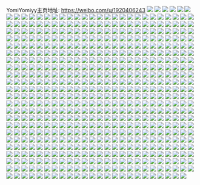 YomiYomiyy主页地址: https://weibo.com/u/1920406243 
![](https://wx4.sinaimg.cn/mw2000/727712e3ly1h94kww81wwj22c0340kjn.jpg) 
![](https://wx4.sinaimg.cn/mw2000/727712e3ly1h94kwrfxr1j22c0340qv6.jpg) 
![](https://wx4.sinaimg.cn/mw2000/727712e3ly1h94kwxexsxj22c0340e82.jpg) 
![](https://wx4.sinaimg.cn/mw2000/727712e3ly1h94kwszddij23402c0e82.jpg) 
![](https://wx4.sinaimg.cn/mw2000/727712e3ly1h94kwu4kftj23402c04qq.jpg) 
![](https://wx4.sinaimg.cn/mw2000/727712e3ly1h94kwykxeej22c02c07wi.jpg) 
![](https://wx4.sinaimg.cn/mw2000/727712e3ly1h94jrjw5j1j21sc2dsu0x.jpg) 
![](https://wx4.sinaimg.cn/mw2000/727712e3ly1h94jrmto2jj21rp2nke82.jpg) 
![](https://wx4.sinaimg.cn/mw2000/727712e3ly1h94jrip40ij21rp2nke82.jpg) 
![](https://wx4.sinaimg.cn/mw2000/727712e3ly1h94jrpofr9j21rp2nke82.jpg) 
![](https://wx4.sinaimg.cn/mw2000/727712e3gy1h93il30d11j23402c07wj.jpg) 
![](https://wx4.sinaimg.cn/mw2000/727712e3ly1h937aosp9uj22c0340b2g.jpg) 
![](https://wx4.sinaimg.cn/mw2000/727712e3gy1h92ddiwzivj23402c0u0y.jpg) 
![](https://wx4.sinaimg.cn/mw2000/727712e3gy1h914qc9tzsj22c0340npe.jpg) 
![](https://wx4.sinaimg.cn/mw2000/727712e3gy1h914qakuw7j22c0340b2a.jpg) 
![](https://wx4.sinaimg.cn/mw2000/727712e3ly1h8ztqhfqypj22aq2aqb29.jpg) 
![](https://wx4.sinaimg.cn/mw2000/727712e3gy1h8zli8h3dtj22c02c0x6q.jpg) 
![](https://wx4.sinaimg.cn/mw2000/727712e3gy1h8vqrpxsx8j23402c01ky.jpg) 
![](https://wx4.sinaimg.cn/mw2000/727712e3gy1h8vqri15nmj21900u04ds.jpg) 
![](https://wx4.sinaimg.cn/mw2000/727712e3gy1h8vqrihbyij21900u0k3e.jpg) 
![](https://wx4.sinaimg.cn/mw2000/727712e3gy1h8vqrk7fdvj218y0u07m5.jpg) 
![](https://wx4.sinaimg.cn/mw2000/727712e3gy1h8vqrhgdk8j21900u0n92.jpg) 
![](https://wx4.sinaimg.cn/mw2000/727712e3gy1h8t1ikz5hgj22ap20eu0x.jpg) 
![](https://wx4.sinaimg.cn/mw2000/727712e3ly1h8qrnzk934j226b2wp1ky.jpg) 
![](https://wx4.sinaimg.cn/mw2000/727712e3ly1h8qrnykztoj22c0340npd.jpg) 
![](https://wx4.sinaimg.cn/mw2000/727712e3ly1h8qro0as2ij21sc2dsb29.jpg) 
![](https://wx4.sinaimg.cn/mw2000/727712e3ly1h8qro1u8l7j22c0340kjm.jpg) 
![](https://wx4.sinaimg.cn/mw2000/727712e3ly1h8ohht9072j22c0340kjo.jpg) 
![](https://wx4.sinaimg.cn/mw2000/727712e3ly1h8og6ssfcrj22c0340b2c.jpg) 
![](https://wx4.sinaimg.cn/mw2000/727712e3ly1h8og71en3uj22c0340x6q.jpg) 
![](https://wx4.sinaimg.cn/mw2000/727712e3ly1h8og8wd0huj22c0340u0y.jpg) 
![](https://wx4.sinaimg.cn/mw2000/727712e3ly1h8og8zwqlkj22c0340qv7.jpg) 
![](https://wx4.sinaimg.cn/mw2000/727712e3ly1h8og92rusgj22c03401ky.jpg) 
![](https://wx4.sinaimg.cn/mw2000/727712e3ly1h8og6vdjnaj22c0340e83.jpg) 
![](https://wx4.sinaimg.cn/mw2000/727712e3ly1h8og94jvpuj21r02b8kjl.jpg) 
![](https://wx4.sinaimg.cn/mw2000/727712e3ly1h8og8okrzmj21sc2dsnpe.jpg) 
![](https://wx4.sinaimg.cn/mw2000/727712e3ly1h8og97gusbj22c0340qv6.jpg) 
![](https://wx4.sinaimg.cn/mw2000/727712e3ly1h8og9av3iuj23402c07wj.jpg) 
![](https://wx4.sinaimg.cn/mw2000/727712e3ly1h8og779kn6j22c0340u0y.jpg) 
![](https://wx4.sinaimg.cn/mw2000/727712e3ly1h8og7c8e5kj22c0340qv7.jpg) 
![](https://wx4.sinaimg.cn/mw2000/727712e3ly1h8og7hqxswj22c03401ky.jpg) 
![](https://wx4.sinaimg.cn/mw2000/727712e3ly1h8og7kmzwyj21r02b8kjl.jpg) 
![](https://wx4.sinaimg.cn/mw2000/727712e3ly1h8og7nivg2j21sc2dsnpe.jpg) 
![](https://wx4.sinaimg.cn/mw2000/727712e3ly1h8og7ppbdnj22c0340qv6.jpg) 
![](https://wx4.sinaimg.cn/mw2000/727712e3ly1h8og7smvmej23402c07wj.jpg) 
![](https://wx4.sinaimg.cn/mw2000/727712e3gy1h8n6e6ebg8j22c0340npe.jpg) 
![](https://wx4.sinaimg.cn/mw2000/727712e3gy1h8hjd0eqh2j23402c0e81.jpg) 
![](https://wx4.sinaimg.cn/mw2000/727712e3gy1h8hjdg08exj23402c04qr.jpg) 
![](https://wx4.sinaimg.cn/mw2000/727712e3gy1h8hjcss1cwj22c0340e82.jpg) 
![](https://wx4.sinaimg.cn/mw2000/727712e3ly1h8hb1g6ascj22c0340kjo.jpg) 
![](https://wx4.sinaimg.cn/mw2000/727712e3gy1h8e32nr1ibj22c0340x6q.jpg) 
![](https://wx4.sinaimg.cn/mw2000/727712e3gy1h8e329sq76j22c0340x6r.jpg) 
![](https://wx4.sinaimg.cn/mw2000/727712e3gy1h8e322c3poj22c0340b2f.jpg) 
![](https://wx4.sinaimg.cn/mw2000/727712e3ly1h88atkzci1j22bk33ikjm.jpg) 
![](https://wx4.sinaimg.cn/mw2000/727712e3ly1h88aueo87lj21sc2dshdt.jpg) 
![](https://wx4.sinaimg.cn/mw2000/727712e3ly1h88atooibyj21o0280kjn.jpg) 
![](https://wx4.sinaimg.cn/mw2000/727712e3ly1h88atsp3baj22c02c0npe.jpg) 
![](https://wx4.sinaimg.cn/mw2000/727712e3ly1h88au5v3q5j22df2dfqv5.jpg) 
![](https://wx4.sinaimg.cn/mw2000/727712e3ly1h88au455kbj22bk2bk4qr.jpg) 
![](https://wx4.sinaimg.cn/mw2000/727712e3ly1h88au4ynzyj21sc2ds4qp.jpg) 
![](https://wx4.sinaimg.cn/mw2000/727712e3ly1h88atycuqvj22eo37kqv7.jpg) 
![](https://wx4.sinaimg.cn/mw2000/727712e3ly1h88augrvhaj22c03407wi.jpg) 
![](https://wx4.sinaimg.cn/mw2000/727712e3ly1h88atupgxwj21qo2bkx6p.jpg) 
![](https://wx4.sinaimg.cn/mw2000/727712e3ly1h88atzmjp3j22c0340x6q.jpg) 
![](https://wx4.sinaimg.cn/mw2000/727712e3ly1h88attoq2uj22c02c0u0x.jpg) 
![](https://wx4.sinaimg.cn/mw2000/727712e3ly1h88aufpzquj22c0340b2a.jpg) 
![](https://wx4.sinaimg.cn/mw2000/727712e3ly1h885zb72b1j22c02c0b29.jpg) 
![](https://wx4.sinaimg.cn/mw2000/727712e3ly1h86s6fnhevj236c36cnpe.jpg) 
![](https://wx4.sinaimg.cn/mw2000/727712e3ly1h86s66rg6mj22c0340b2b.jpg) 
![](https://wx4.sinaimg.cn/mw2000/727712e3ly1h86s64hdqrj227o2sd1kz.jpg) 
![](https://wx4.sinaimg.cn/mw2000/727712e3ly1h86s68nzj9j22c0340npe.jpg) 
![](https://wx4.sinaimg.cn/mw2000/727712e3ly1h86s6a0ihaj22c02c1npd.jpg) 
![](https://wx4.sinaimg.cn/mw2000/727712e3gy1h82m3pgwgyj22c0340qv6.jpg) 
![](https://wx4.sinaimg.cn/mw2000/727712e3gy1h82m3qdzmgj20sx1fe11z.jpg) 
![](https://wx4.sinaimg.cn/mw2000/727712e3gy1h82m3rwf6nj22c0340qv6.jpg) 
![](https://wx4.sinaimg.cn/mw2000/727712e3gy1h82m3wvdyrj22c0340e83.jpg) 
![](https://wx4.sinaimg.cn/mw2000/727712e3gy1h82m40myczj22c0340npe.jpg) 
![](https://wx4.sinaimg.cn/mw2000/727712e3gy1h828dua2ifj22c0340npf.jpg) 
![](https://wx4.sinaimg.cn/mw2000/727712e3gy1h828dxliz3j22c03404qs.jpg) 
![](https://wx4.sinaimg.cn/mw2000/727712e3gy1h828dytcwaj21401hc495.jpg) 
![](https://wx4.sinaimg.cn/mw2000/727712e3gy1h828dzvy5zj21401hcwpk.jpg) 
![](https://wx4.sinaimg.cn/mw2000/727712e3gy1h828e3n2kyj21o0280kjl.jpg) 
![](https://wx4.sinaimg.cn/mw2000/727712e3gy1h828e5yptrj23402c0kjm.jpg) 
![](https://wx4.sinaimg.cn/mw2000/727712e3gy1h828dpe4qvj22c03407wi.jpg) 
![](https://wx4.sinaimg.cn/mw2000/727712e3gy1h828e9gdj7j22bu33skjm.jpg) 
![](https://wx4.sinaimg.cn/mw2000/727712e3gy1h828ecrdc4j22bu33skjm.jpg) 
![](https://wx4.sinaimg.cn/mw2000/727712e3gy1h7xzixjxyoj22c0340akm.jpg) 
![](https://wx4.sinaimg.cn/mw2000/727712e3ly1h7xvxgq6qpj22c02c04qq.jpg) 
![](https://wx4.sinaimg.cn/mw2000/727712e3ly1h7xvxhzshij22c0340kjm.jpg) 
![](https://wx4.sinaimg.cn/mw2000/727712e3ly1h7xvxjmcr6j22c0340x6q.jpg) 
![](https://wx4.sinaimg.cn/mw2000/727712e3gy1h7s43jh2wnj20qo0rkq6c.jpg) 
![](https://wx4.sinaimg.cn/mw2000/727712e3gy1h7s43jyu5nj20qo0o4wh5.jpg) 
![](https://wx4.sinaimg.cn/mw2000/727712e3gy1h7s43lx1i6j23402c04qr.jpg) 
![](https://wx4.sinaimg.cn/mw2000/727712e3gy1h7s43nz4puj23402c0kjm.jpg) 
![](https://wx4.sinaimg.cn/mw2000/727712e3gy1h7s43izs4gj2340340qv6.jpg) 
![](https://wx4.sinaimg.cn/mw2000/727712e3ly1h7mbvxes8wj21c02dcu0x.jpg) 
![](https://wx4.sinaimg.cn/mw2000/727712e3ly1h7mbvyif0dj21c02dcx6p.jpg) 
![](https://wx4.sinaimg.cn/mw2000/727712e3ly1h7mbw0hz5cj21c02dchdt.jpg) 
![](https://wx4.sinaimg.cn/mw2000/727712e3ly1h7mbw1iccij21c02dcu0x.jpg) 
![](https://wx4.sinaimg.cn/mw2000/727712e3ly1h7mbw2nszjj21c02dcnpd.jpg) 
![](https://wx4.sinaimg.cn/mw2000/727712e3ly1h7mbw4y0zqj24mo2lk4qs.jpg) 
![](https://wx4.sinaimg.cn/mw2000/727712e3ly1h7mbvzg407j21c02dcnpd.jpg) 
![](https://wx4.sinaimg.cn/mw2000/727712e3ly1h7mbw6e07uj21bl1rg7wh.jpg) 
![](https://wx4.sinaimg.cn/mw2000/727712e3ly1h7mbwaxo3sj236c1s6hdv.jpg) 
![](https://wx4.sinaimg.cn/mw2000/727712e3ly1h7mbwc89o5j21c02dcb2a.jpg) 
![](https://wx4.sinaimg.cn/mw2000/727712e3ly1h7kxfagtqij21gq36c7wj.jpg) 
![](https://wx4.sinaimg.cn/mw2000/727712e3ly1h7kqdv2yfmj22c02c0npe.jpg) 
![](https://wx4.sinaimg.cn/mw2000/727712e3ly1h7kqdziwglj2340340b2c.jpg) 
![](https://wx4.sinaimg.cn/mw2000/727712e3ly1h7kqe1pdnjj2340340e83.jpg) 
![](https://wx4.sinaimg.cn/mw2000/727712e3ly1h7kqe4lvaej22c0340u0y.jpg) 
![](https://wx4.sinaimg.cn/mw2000/727712e3ly1h7kqe7i88hj22c0340b2a.jpg) 
![](https://wx4.sinaimg.cn/mw2000/727712e3ly1h7mbv40kiqj22c02c0e84.jpg) 
![](https://wx4.sinaimg.cn/mw2000/727712e3ly1h7mbv7u4h0j236c36ce84.jpg) 
![](https://wx4.sinaimg.cn/mw2000/727712e3ly1h7mbv9yfuuj21at1qfhdt.jpg) 
![](https://wx4.sinaimg.cn/mw2000/727712e3ly1h7mbvctdztj21s636ce84.jpg) 
![](https://wx4.sinaimg.cn/mw2000/727712e3ly1h7jrkn7rs1j22c0340b2b.jpg) 
![](https://wx4.sinaimg.cn/mw2000/727712e3ly1h7jrkpgu1jj22c0340kjn.jpg) 
![](https://wx4.sinaimg.cn/mw2000/727712e3ly1h7hs19in0xj22d3340e81.jpg) 
![](https://wx4.sinaimg.cn/mw2000/727712e3ly1h7hs1a8pq0j22d33407wh.jpg) 
![](https://wx4.sinaimg.cn/mw2000/727712e3gy1h7ghxtdhnvj22c02c11kx.jpg) 
![](https://wx4.sinaimg.cn/mw2000/727712e3gy1h7ghxe86rej22c02c0x6q.jpg) 
![](https://wx4.sinaimg.cn/mw2000/727712e3ly1h7f63irrr8j224836cu0y.jpg) 
![](https://wx4.sinaimg.cn/mw2000/727712e3ly1h7f63heu6jj21sb281npd.jpg) 
![](https://wx4.sinaimg.cn/mw2000/727712e3ly1h7f63jza0vj22an3274qr.jpg) 
![](https://wx4.sinaimg.cn/mw2000/727712e3ly1h7f3g9dv3sj22c0340nph.jpg) 
![](https://wx4.sinaimg.cn/mw2000/727712e3ly1h7e6h5nhx1j224836cb2b.jpg) 
![](https://wx4.sinaimg.cn/mw2000/727712e3ly1h7e6h92i9nj22c0340b2b.jpg) 
![](https://wx4.sinaimg.cn/mw2000/727712e3ly1h7e6hb9oioj22c0340kjo.jpg) 
![](https://wx4.sinaimg.cn/mw2000/727712e3ly1h7e6h7h4t1j224836c7wj.jpg) 
![](https://wx4.sinaimg.cn/mw2000/727712e3ly1h7e6hcao57j224836ckjm.jpg) 
![](https://wx4.sinaimg.cn/mw2000/727712e3ly1h7e6hedjpej22c0340kjo.jpg) 
![](https://wx4.sinaimg.cn/mw2000/727712e3ly1h7e6h4bcxij22c03401kz.jpg) 
![](https://wx4.sinaimg.cn/mw2000/727712e3ly1h7e6hgvyxcj23402c01kz.jpg) 
![](https://wx4.sinaimg.cn/mw2000/727712e3ly1h7e6hfkicij23402c0e82.jpg) 
![](https://wx4.sinaimg.cn/mw2000/727712e3ly1h7d3bsbdkdj22c0340x6p.jpg) 
![](https://wx4.sinaimg.cn/mw2000/727712e3ly1h7agzyonhbj22an327hdt.jpg) 
![](https://wx4.sinaimg.cn/mw2000/727712e3gy1h79rutsp6oj21up28x44n.jpg) 
![](https://wx4.sinaimg.cn/mw2000/727712e3gy1h79ruzf7p0j228o28o4qq.jpg) 
![](https://wx4.sinaimg.cn/mw2000/727712e3gy1h79rv0sqeej228o28ob2a.jpg) 
![](https://wx4.sinaimg.cn/mw2000/727712e3gy1h79ruscaysj22c03401ky.jpg) 
![](https://wx4.sinaimg.cn/mw2000/727712e3gy1h79ruuy3mij22c0340kiv.jpg) 
![](https://wx4.sinaimg.cn/mw2000/727712e3gy1h79ruwdkigj22c03407lk.jpg) 
![](https://wx4.sinaimg.cn/mw2000/727712e3gy1h79ruy04rfj22c03407wi.jpg) 
![](https://wx4.sinaimg.cn/mw2000/727712e3gy1h79rv2a5ebj228o28ob2a.jpg) 
![](https://wx4.sinaimg.cn/mw2000/727712e3gy1h79rv32x80j213m2dse6z.jpg) 
![](https://wx4.sinaimg.cn/mw2000/727712e3gy1h78nugigp4j2340340x6s.jpg) 
![](https://wx4.sinaimg.cn/mw2000/727712e3gy1h78nt47hgrj22c03404qp.jpg) 
![](https://wx4.sinaimg.cn/mw2000/727712e3gy1h78nt6r24gj22c0340b2a.jpg) 
![](https://wx4.sinaimg.cn/mw2000/727712e3gy1h78nt8t5rwj22c03407wh.jpg) 
![](https://wx4.sinaimg.cn/mw2000/727712e3gy1h78nt26w8gj22c0340b29.jpg) 
![](https://wx4.sinaimg.cn/mw2000/727712e3ly1h78it3bnbkj229w31bkjn.jpg) 
![](https://wx4.sinaimg.cn/mw2000/727712e3ly1h78hfv2y6mj22au32gkjn.jpg) 
![](https://wx4.sinaimg.cn/mw2000/727712e3ly1h78hfwlkt5j21q52aunpe.jpg) 
![](https://wx4.sinaimg.cn/mw2000/727712e3ly1h78hftkrcsj22au32g7wj.jpg) 
![](https://wx4.sinaimg.cn/mw2000/727712e3gy1h77pu00k4tj21401co10m.jpg) 
![](https://wx4.sinaimg.cn/mw2000/727712e3gy1h77ptzk1uoj21401dtahq.jpg) 
![](https://wx4.sinaimg.cn/mw2000/727712e3gy1h77pu0pbsdj21401e4qbm.jpg) 
![](https://wx4.sinaimg.cn/mw2000/727712e3gy1h77pu14ec4j21401do7di.jpg) 
![](https://wx4.sinaimg.cn/mw2000/727712e3gy1h77c60owxhj22c02c07wi.jpg) 
![](https://wx4.sinaimg.cn/mw2000/727712e3gy1h77c5z48sqj21o02804da.jpg) 
![](https://wx4.sinaimg.cn/mw2000/727712e3gy1h77c633zjfj22c03401l0.jpg) 
![](https://wx4.sinaimg.cn/mw2000/727712e3ly1h75zr1l0ymj22c02q0qv6.jpg) 
![](https://wx4.sinaimg.cn/mw2000/727712e3ly1h75zqgv01uj22c03401kz.jpg) 
![](https://wx4.sinaimg.cn/mw2000/727712e3ly1h75zpygww5j23402c0kjn.jpg) 
![](https://wx4.sinaimg.cn/mw2000/727712e3ly1h75zpze7isj22by340b2a.jpg) 
![](https://wx4.sinaimg.cn/mw2000/727712e3ly1h75zq0rlxsj21sc1sc1ky.jpg) 
![](https://wx4.sinaimg.cn/mw2000/727712e3ly1h75zq1q1oyj22c02c0x6p.jpg) 
![](https://wx4.sinaimg.cn/mw2000/727712e3ly1h75zq2wrqzj23402c0b2b.jpg) 
![](https://wx4.sinaimg.cn/mw2000/727712e3ly1h75zq4hszij22c0340kjn.jpg) 
![](https://wx4.sinaimg.cn/mw2000/727712e3ly1h75zpx10q6j23402c0u0z.jpg) 
![](https://wx4.sinaimg.cn/mw2000/727712e3ly1h75zq5xooaj22bi33ehdv.jpg) 
![](https://wx4.sinaimg.cn/mw2000/727712e3ly1h75zq7cs8oj22c0340kjn.jpg) 
![](https://wx4.sinaimg.cn/mw2000/727712e3gy1h754640i8vj21o02804qq.jpg) 
![](https://wx4.sinaimg.cn/mw2000/727712e3ly1h74y8hnbfjj20wd0wdwg8.jpg) 
![](https://wx4.sinaimg.cn/mw2000/727712e3ly1h73ti38203j22c0340e83.jpg) 
![](https://wx4.sinaimg.cn/mw2000/727712e3ly1h73ti58xe1j22c0340b2b.jpg) 
![](https://wx4.sinaimg.cn/mw2000/727712e3ly1h73ti6tmerj22bi33e4qr.jpg) 
![](https://wx4.sinaimg.cn/mw2000/727712e3ly1h73ti8321hj22c02c0b2a.jpg) 
![](https://wx4.sinaimg.cn/mw2000/727712e3ly1h73ti94e9vj21o3284e81.jpg) 
![](https://wx4.sinaimg.cn/mw2000/727712e3ly1h73tiaa4m5j21r02c0u0x.jpg) 
![](https://wx4.sinaimg.cn/mw2000/727712e3ly1h73ti1d986j21r02c0npd.jpg) 
![](https://wx4.sinaimg.cn/mw2000/727712e3ly1h73tic539ij229n30vb2b.jpg) 
![](https://wx4.sinaimg.cn/mw2000/727712e3ly1h73tifgmhqj22c03404qt.jpg) 
![](https://wx4.sinaimg.cn/mw2000/727712e3gy1h6vycnyx9cj232m32mkjn.jpg) 
![](https://wx4.sinaimg.cn/mw2000/727712e3gy1h6vyciunl1j21sc232npd.jpg) 
![](https://wx4.sinaimg.cn/mw2000/727712e3gy1h6vydm6ppij22c52c5kjn.jpg) 
![](https://wx4.sinaimg.cn/mw2000/727712e3gy1h6vyczxih4j22bg33anpg.jpg) 
![](https://wx4.sinaimg.cn/mw2000/727712e3ly1h6vmgk4b9dj23402c04qr.jpg) 
![](https://wx4.sinaimg.cn/mw2000/727712e3ly1h6vmgi4m7kj22c0340qv6.jpg) 
![](https://wx4.sinaimg.cn/mw2000/727712e3ly1h6vmagrhznj22c0340kjm.jpg) 
![](https://wx4.sinaimg.cn/mw2000/727712e3ly1h6vmakk789j22ar32g1ky.jpg) 
![](https://wx4.sinaimg.cn/mw2000/727712e3ly1h6vmamc8zvj22c0340npe.jpg) 
![](https://wx4.sinaimg.cn/mw2000/727712e3ly1h6vmann5f6j23402c0kjm.jpg) 
![](https://wx4.sinaimg.cn/mw2000/727712e3ly1h6vmap5emwj21sc2dshdt.jpg) 
![](https://wx4.sinaimg.cn/mw2000/727712e3ly1h6vmaps5bdj21f81qcdpm.jpg) 
![](https://wx4.sinaimg.cn/mw2000/727712e3ly1h6vmaspbqrj22c03404qr.jpg) 
![](https://wx4.sinaimg.cn/mw2000/727712e3ly1h6vma9j2b7j21qp2blb29.jpg) 
![](https://wx4.sinaimg.cn/mw2000/727712e3ly1h6vmarcirjj23402c0x6r.jpg) 
![](https://wx4.sinaimg.cn/mw2000/727712e3ly1h6tbazenf6j22c0340e82.jpg) 
![](https://wx4.sinaimg.cn/mw2000/727712e3ly1h6tbb0aog9j21c02dc7wh.jpg) 
![](https://wx4.sinaimg.cn/mw2000/727712e3ly1h6tbb0wpvkj21c02dcjyi.jpg) 
![](https://wx4.sinaimg.cn/mw2000/727712e3ly1h6tbb1k71qj21c02dc7wh.jpg) 
![](https://wx4.sinaimg.cn/mw2000/727712e3ly1h6tbb3ct29j21c02dcu0x.jpg) 
![](https://wx4.sinaimg.cn/mw2000/727712e3ly1h6tbaxwmj3j21o0280kjn.jpg) 
![](https://wx4.sinaimg.cn/mw2000/727712e3ly1h6tbb4bc7yj20tt13r42n.jpg) 
![](https://wx4.sinaimg.cn/mw2000/727712e3ly1h6tbb7lgc4j236c248aj0.jpg) 
![](https://wx4.sinaimg.cn/mw2000/727712e3ly1h6tbbbgohwj236c24812p.jpg) 
![](https://wx4.sinaimg.cn/mw2000/727712e3ly1h6tb9yvqkdj236c2481ky.jpg) 
![](https://wx4.sinaimg.cn/mw2000/727712e3ly1h6tb90mzj1j224836chdv.jpg) 
![](https://wx4.sinaimg.cn/mw2000/727712e3ly1h6tba8czfsj24mo334gtp.jpg) 
![](https://wx4.sinaimg.cn/mw2000/727712e3ly1h6tb8so6fnj236c248k0l.jpg) 
![](https://wx4.sinaimg.cn/mw2000/727712e3ly1h6tb9hfjaaj236c248433.jpg) 
![](https://wx4.sinaimg.cn/mw2000/727712e3ly1h6tba2ncbzj236c2484qq.jpg) 
![](https://wx4.sinaimg.cn/mw2000/727712e3ly1h6tb9kd8pnj22o124844c.jpg) 
![](https://wx4.sinaimg.cn/mw2000/727712e3ly1h6tb9of0fxj22dq36cahi.jpg) 
![](https://wx4.sinaimg.cn/mw2000/727712e3ly1h6tba609vfj236c248acw.jpg) 
![](https://wx4.sinaimg.cn/mw2000/727712e3ly1h6tb8wjipxj236c2484qr.jpg) 
![](https://wx4.sinaimg.cn/mw2000/727712e3ly1h6tb9rpi40j21s136cjxp.jpg) 
![](https://wx4.sinaimg.cn/mw2000/727712e3ly1h6tb99sw40j236c248qv6.jpg) 
![](https://wx4.sinaimg.cn/mw2000/727712e3ly1h6tb9vkjnnj224836cgv3.jpg) 
![](https://wx4.sinaimg.cn/mw2000/727712e3ly1h6tb9dw4mij236c248qv6.jpg) 
![](https://wx4.sinaimg.cn/mw2000/727712e3ly1h6tb95zq88j236c248kjn.jpg) 
![](https://wx4.sinaimg.cn/mw2000/727712e3ly1h6tbabg71ij23344mokjo.jpg) 
![](https://wx4.sinaimg.cn/mw2000/727712e3gy1h6sk448c3hj20qo1lrgz3.jpg) 
![](https://wx4.sinaimg.cn/mw2000/727712e3gy1h6sk458uvgj20qo1lrtlk.jpg) 
![](https://wx4.sinaimg.cn/mw2000/727712e3gy1h6sk4311dmj20qo1lrdqn.jpg) 
![](https://wx4.sinaimg.cn/mw2000/727712e3gy1h6sa8qf203j23402c0u0y.jpg) 
![](https://wx4.sinaimg.cn/mw2000/727712e3gy1h6sa8t273zj22c0340npe.jpg) 
![](https://wx4.sinaimg.cn/mw2000/727712e3gy1h6sa8wlwuzj22c03407wi.jpg) 
![](https://wx4.sinaimg.cn/mw2000/727712e3gy1h6sa9cdmelj232m32mu10.jpg) 
![](https://wx4.sinaimg.cn/mw2000/727712e3gy1h6sa9f4kkpj22c02c0u0x.jpg) 
![](https://wx4.sinaimg.cn/mw2000/727712e3gy1h6q7e63j5vj22b032o4qr.jpg) 
![](https://wx4.sinaimg.cn/mw2000/727712e3gy1h6q7dwhk41j22c03404qr.jpg) 
![](https://wx4.sinaimg.cn/mw2000/727712e3gy1h6q7dzda4lj22c0340kjo.jpg) 
![](https://wx4.sinaimg.cn/mw2000/727712e3gy1h6q7e8tejlj22c03401kz.jpg) 
![](https://wx4.sinaimg.cn/mw2000/727712e3gy1h6q7ehz8x2j22a231ekjm.jpg) 
![](https://wx4.sinaimg.cn/mw2000/727712e3gy1h6q7ed6zeyj22c0340npe.jpg) 
![](https://wx4.sinaimg.cn/mw2000/727712e3gy1h6q7e3rv0aj21kw2dce81.jpg) 
![](https://wx4.sinaimg.cn/mw2000/727712e3gy1h6q7ebnly2j22c0340u0y.jpg) 
![](https://wx4.sinaimg.cn/mw2000/727712e3gy1h6q7dsyp5yj22c0340e82.jpg) 
![](https://wx4.sinaimg.cn/mw2000/727712e3gy1h6q7dxszdrj23402c04qq.jpg) 
![](https://wx4.sinaimg.cn/mw2000/727712e3gy1h6q7ef3y3gj22c0340qv6.jpg) 
![](https://wx4.sinaimg.cn/mw2000/727712e3gy1h6q7dud0yfj21qo2bk1ky.jpg) 
![](https://wx4.sinaimg.cn/mw2000/727712e3ly1h6pp9b5ek3j22ds1schdt.jpg) 
![](https://wx4.sinaimg.cn/mw2000/727712e3ly1h6pp9a3trxj22c0340x6q.jpg) 
![](https://wx4.sinaimg.cn/mw2000/727712e3ly1h6pp9ct4kpj222o340u0y.jpg) 
![](https://wx4.sinaimg.cn/mw2000/727712e3ly1h6plu1bufoj22a52a57wi.jpg) 
![](https://wx4.sinaimg.cn/mw2000/727712e3gy1h6ou7hriujj22au32h7wi.jpg) 
![](https://wx4.sinaimg.cn/mw2000/727712e3gy1h6ou7gdq74j22au32h1kz.jpg) 
![](https://wx4.sinaimg.cn/mw2000/727712e3gy1h6ou7jlqx4j22au32hx6q.jpg) 
![](https://wx4.sinaimg.cn/mw2000/727712e3gy1h6ou7kum9rj22au32h7wi.jpg) 
![](https://wx4.sinaimg.cn/mw2000/727712e3ly1h6ni2f12dij22c02c0hdt.jpg) 
![](https://wx4.sinaimg.cn/mw2000/727712e3ly1h6necpbcxdj22c0340e82.jpg) 
![](https://wx4.sinaimg.cn/mw2000/727712e3ly1h6necqvldyj22c0340x6q.jpg) 
![](https://wx4.sinaimg.cn/mw2000/727712e3ly1h6necs6n12j23402c0kjm.jpg) 
![](https://wx4.sinaimg.cn/mw2000/727712e3ly1h6necthuncj22c0340qv6.jpg) 
![](https://wx4.sinaimg.cn/mw2000/727712e3gy1h6mjem2sxxj22c0340hdv.jpg) 
![](https://wx4.sinaimg.cn/mw2000/727712e3gy1h6mjejuonhj22c0340b2b.jpg) 
![](https://wx4.sinaimg.cn/mw2000/727712e3gy1h6mjeo4c2bj22c0340u0y.jpg) 
![](https://wx4.sinaimg.cn/mw2000/727712e3ly1h6kyj2rm10j21r0340qv5.jpg) 
![](https://wx4.sinaimg.cn/mw2000/727712e3gy1h6k2dreac8j2341341x6q.jpg) 
![](https://wx4.sinaimg.cn/mw2000/727712e3gy1h6k2dt1e8jj2341341qv7.jpg) 
![](https://wx4.sinaimg.cn/mw2000/727712e3gy1h6k2di6m3hj23402c0hdu.jpg) 
![](https://wx4.sinaimg.cn/mw2000/727712e3ly1h6iwmloj08j22c03401kz.jpg) 
![](https://wx4.sinaimg.cn/mw2000/727712e3ly1h6iwmnxxl4j22c0340kjn.jpg) 
![](https://wx4.sinaimg.cn/mw2000/727712e3ly1h6iwmpnjwyj22c02c0u0y.jpg) 
![](https://wx4.sinaimg.cn/mw2000/727712e3ly1h6iwmjh3ycj22c03404qs.jpg) 
![](https://wx4.sinaimg.cn/mw2000/727712e3ly1h6iwms8wvlj22c03407wj.jpg) 
![](https://wx4.sinaimg.cn/mw2000/727712e3ly1h6iwmu7neqj21sc2ds4qq.jpg) 
![](https://wx4.sinaimg.cn/mw2000/727712e3ly1h6iwmwha5vj22bi33ehdv.jpg) 
![](https://wx4.sinaimg.cn/mw2000/727712e3ly1h6iwmxlvqlj21qo2bkqv5.jpg) 
![](https://wx4.sinaimg.cn/mw2000/727712e3ly1h6iwmz8fkkj22c0340qv6.jpg) 
![](https://wx4.sinaimg.cn/mw2000/727712e3ly1h6hzcwu066j21qj2bfe82.jpg) 
![](https://wx4.sinaimg.cn/mw2000/727712e3ly1h6hzcv85qmj22bi33ee83.jpg) 
![](https://wx4.sinaimg.cn/mw2000/727712e3ly1h6hzcyct0lj229n30ynpe.jpg) 
![](https://wx4.sinaimg.cn/mw2000/727712e3ly1h6hzd0h4cij22c03404qr.jpg) 
![](https://wx4.sinaimg.cn/mw2000/727712e3ly1h6hzbr2k6rj21yw1ywwyp.jpg) 
![](https://wx4.sinaimg.cn/mw2000/727712e3ly1h6hzbs5l3bj22c02c0qv5.jpg) 
![](https://wx4.sinaimg.cn/mw2000/727712e3ly1h6hzbt25nkj22c02c0u0x.jpg) 
![](https://wx4.sinaimg.cn/mw2000/727712e3ly1h6hzbtuttbj22c02c0e81.jpg) 
![](https://wx4.sinaimg.cn/mw2000/727712e3ly1h6hzburk2aj22c02c0kjl.jpg) 
![](https://wx4.sinaimg.cn/mw2000/727712e3ly1h6hzc2cy8uj22c02rje82.jpg) 
![](https://wx4.sinaimg.cn/mw2000/727712e3ly1h6hzbvzovrj21yw1ywe81.jpg) 
![](https://wx4.sinaimg.cn/mw2000/727712e3ly1h6hzbwsv0kj22c02c0npd.jpg) 
![](https://wx4.sinaimg.cn/mw2000/727712e3ly1h6hzby0lugj22c02rj1ky.jpg) 
![](https://wx4.sinaimg.cn/mw2000/727712e3ly1h6hzbzd7kgj22c02rjx6p.jpg) 
![](https://wx4.sinaimg.cn/mw2000/727712e3ly1h6hzc0hg88j22c02rj4qq.jpg) 
![](https://wx4.sinaimg.cn/mw2000/727712e3ly1h6hzc3m5fgj22c02rj4qq.jpg) 
![](https://wx4.sinaimg.cn/mw2000/727712e3ly1h6hzc4xcdej22c0340x6p.jpg) 
![](https://wx4.sinaimg.cn/mw2000/727712e3ly1h6hzc5k7mlj21sc1sc4q1.jpg) 
![](https://wx4.sinaimg.cn/mw2000/727712e3ly1h6hzc6hejlj22c02rjnpd.jpg) 
![](https://wx4.sinaimg.cn/mw2000/727712e3gy1h6ehul1wc6j21401hcgvf.jpg) 
![](https://wx4.sinaimg.cn/mw2000/727712e3gy1h6ehu4s9d3j22c03407wj.jpg) 
![](https://wx4.sinaimg.cn/mw2000/727712e3gy1h6ehu5swmqj21vm1vmkjl.jpg) 
![](https://wx4.sinaimg.cn/mw2000/727712e3gy1h6ehu74u96j21vm1vme82.jpg) 
![](https://wx4.sinaimg.cn/mw2000/727712e3gy1h6ehu8fftgj22c02c0b2a.jpg) 
![](https://wx4.sinaimg.cn/mw2000/727712e3ly1h6dwqfif2gj21ca1caqig.jpg) 
![](https://wx4.sinaimg.cn/mw2000/727712e3ly1h6dwqjh404j21o0280u0z.jpg) 
![](https://wx4.sinaimg.cn/mw2000/727712e3ly1h6dwqd8zdfj21o0280avy.jpg) 
![](https://wx4.sinaimg.cn/mw2000/727712e3ly1h6dwqnps3oj21o0280u0z.jpg) 
![](https://wx4.sinaimg.cn/mw2000/727712e3ly1h6bmjly4kzj22c03401kz.jpg) 
![](https://wx4.sinaimg.cn/mw2000/727712e3ly1h6bmjnlfhcj22c0340b2b.jpg) 
![](https://wx4.sinaimg.cn/mw2000/727712e3ly1h6bmjkrwbdj22c0340u0y.jpg) 
![](https://wx4.sinaimg.cn/mw2000/727712e3ly1h6atnzmanaj21c02dcdxs.jpg) 
![](https://wx4.sinaimg.cn/mw2000/727712e3ly1h6ato56afrj23401qu1kz.jpg) 
![](https://wx4.sinaimg.cn/mw2000/727712e3ly1h6ato97hk8j23401qux6q.jpg) 
![](https://wx4.sinaimg.cn/mw2000/727712e3ly1h6atoc77h7j23401quqv6.jpg) 
![](https://wx4.sinaimg.cn/mw2000/727712e3ly1h6atofmkhdj23401quane.jpg) 
![](https://wx4.sinaimg.cn/mw2000/727712e3ly1h6atny7iqoj23401quqv6.jpg) 
![](https://wx4.sinaimg.cn/mw2000/727712e3ly1h6atoj64bsj23401quk1h.jpg) 
![](https://wx4.sinaimg.cn/mw2000/727712e3ly1h6atonuvetj23401qu7l1.jpg) 
![](https://wx4.sinaimg.cn/mw2000/727712e3ly1h6atoshesdj21yp1qu49d.jpg) 
![](https://wx4.sinaimg.cn/mw2000/727712e3ly1h6atoyb6agj23401quwsc.jpg) 
![](https://wx4.sinaimg.cn/mw2000/727712e3ly1h6atp1o8y0j23401qudtz.jpg) 
![](https://wx4.sinaimg.cn/mw2000/727712e3ly1h6atp4d1ryj23401qu1d0.jpg) 
![](https://wx4.sinaimg.cn/mw2000/727712e3ly1h6anjqij5lj24mo2lkx6r.jpg) 
![](https://wx4.sinaimg.cn/mw2000/727712e3ly1h6anjnmdrgj24mo2lkx6r.jpg) 
![](https://wx4.sinaimg.cn/mw2000/727712e3ly1h6anjt8ovtj24mo2lkqaa.jpg) 
![](https://wx4.sinaimg.cn/mw2000/727712e3ly1h6anjwjo5ij24mo2lkh1y.jpg) 
![](https://wx4.sinaimg.cn/mw2000/727712e3ly1h6ank01j8gj24mo2lkqbq.jpg) 
![](https://wx4.sinaimg.cn/mw2000/727712e3ly1h6ank3aegpj24mo2lk7wk.jpg) 
![](https://wx4.sinaimg.cn/mw2000/727712e3ly1h6ank7etjyj24mo2lknph.jpg) 
![](https://wx4.sinaimg.cn/mw2000/727712e3ly1h6ankaf1kqj24mo2lkwrt.jpg) 
![](https://wx4.sinaimg.cn/mw2000/727712e3ly1h6ankcg5t9j24mo2lkqkd.jpg) 
![](https://wx4.sinaimg.cn/mw2000/727712e3ly1h6anken2qdj24mo2lkx6s.jpg) 
![](https://wx4.sinaimg.cn/mw2000/727712e3gy1h69zy3jkwej22c0340hdw.jpg) 
![](https://wx4.sinaimg.cn/mw2000/727712e3gy1h69yemjshcj22c0340hdv.jpg) 
![](https://wx4.sinaimg.cn/mw2000/727712e3gy1h69yerekkij22c03401l0.jpg) 
![](https://wx4.sinaimg.cn/mw2000/727712e3gy1h69yetzrz4j22c0340hdv.jpg) 
![](https://wx4.sinaimg.cn/mw2000/727712e3gy1h69yex592vj22c0340x6r.jpg) 
![](https://wx4.sinaimg.cn/mw2000/727712e3gy1h69yez57cjj22c0340e82.jpg) 
![](https://wx4.sinaimg.cn/mw2000/727712e3gy1h69yek3oyaj23402c0e83.jpg) 
![](https://wx4.sinaimg.cn/mw2000/727712e3ly1h69tg5k4c5j21901o0k1i.jpg) 
![](https://wx4.sinaimg.cn/mw2000/727712e3ly1h69tg7aemej21sc2dsqv6.jpg) 
![](https://wx4.sinaimg.cn/mw2000/727712e3ly1h69tg8yoydj21sc2ds7wi.jpg) 
![](https://wx4.sinaimg.cn/mw2000/727712e3ly1h69tgkcoh9j21sc2dshdu.jpg) 
![](https://wx4.sinaimg.cn/mw2000/727712e3ly1h69s8dsyd8j22cg2cg1ky.jpg) 
![](https://wx4.sinaimg.cn/mw2000/727712e3ly1h69s8cmvr9j22cg2cg4qq.jpg) 
![](https://wx4.sinaimg.cn/mw2000/727712e3ly1h69s8f63l7j22cg2cg1ky.jpg) 
![](https://wx4.sinaimg.cn/mw2000/727712e3ly1h69jxftojpj21qo2bkx6p.jpg) 
![](https://wx4.sinaimg.cn/mw2000/727712e3ly1h69jxhh9mnj22bi33ee83.jpg) 
![](https://wx4.sinaimg.cn/mw2000/727712e3ly1h69jxj7e2xj22bi33ehdv.jpg) 
![](https://wx4.sinaimg.cn/mw2000/727712e3ly1h69jxkus0pj22bi33eb2b.jpg) 
![](https://wx4.sinaimg.cn/mw2000/727712e3ly1h69jxelf3vj22c0340kjn.jpg) 
![](https://wx4.sinaimg.cn/mw2000/727712e3ly1h69jxmw8s6j22c03401kz.jpg) 
![](https://wx4.sinaimg.cn/mw2000/727712e3ly1h69jxpbes8j22c0340npe.jpg) 
![](https://wx4.sinaimg.cn/mw2000/727712e3ly1h69jxrcafyj22bi33ee83.jpg) 
![](https://wx4.sinaimg.cn/mw2000/727712e3ly1h69jxskvcij21qo2bk7wi.jpg) 
![](https://wx4.sinaimg.cn/mw2000/727712e3ly1h69jxukublj22bi33e4qr.jpg) 
![](https://wx4.sinaimg.cn/mw2000/727712e3ly1h69jxx1nscj22bi33e1l0.jpg) 
![](https://wx4.sinaimg.cn/mw2000/727712e3ly1h69jxyt3s4j22bi33e4qr.jpg) 
![](https://wx4.sinaimg.cn/mw2000/727712e3ly1h69jy0plhnj22bi33ee83.jpg) 
![](https://wx4.sinaimg.cn/mw2000/727712e3gy1h67kbecy9gj23402c0e83.jpg) 
![](https://wx4.sinaimg.cn/mw2000/727712e3gy1h67kbhpzt9j22c0340npf.jpg) 
![](https://wx4.sinaimg.cn/mw2000/727712e3gy1h67kblhyfkj22c0340npf.jpg) 
![](https://wx4.sinaimg.cn/mw2000/727712e3gy1h67kbbbnraj22c0340b2c.jpg) 
![](https://wx4.sinaimg.cn/mw2000/727712e3gy1h66d1scx92j22c0340kjm.jpg) 
![](https://wx4.sinaimg.cn/mw2000/727712e3gy1h66d1w30soj22c0340kjm.jpg) 
![](https://wx4.sinaimg.cn/mw2000/727712e3gy1h66d1pfsmij22c0340hdu.jpg) 
![](https://wx4.sinaimg.cn/mw2000/727712e3gy1h66d1xmooxj2340340u0x.jpg) 
![](https://wx4.sinaimg.cn/mw2000/727712e3ly1h667bj7mx5j229n30ykjm.jpg) 
![](https://wx4.sinaimg.cn/mw2000/727712e3ly1h667bl7agfj22c0340b2c.jpg) 
![](https://wx4.sinaimg.cn/mw2000/727712e3ly1h667bmrqgdj22bi33eb2b.jpg) 
![](https://wx4.sinaimg.cn/mw2000/727712e3ly1h667bhxtr9j22c0340hdu.jpg) 
![](https://wx4.sinaimg.cn/mw2000/727712e3ly1h667bo2l02j22c0340hdu.jpg) 
![](https://wx4.sinaimg.cn/mw2000/727712e3ly1h667bp3zvsj22c0340qv5.jpg) 
![](https://wx4.sinaimg.cn/mw2000/727712e3ly1h667bqb6kij23402c0e82.jpg) 
![](https://wx4.sinaimg.cn/mw2000/727712e3ly1h667bqvrlij23402c07wh.jpg) 
![](https://wx4.sinaimg.cn/mw2000/727712e3ly1h667bsdhlpj229n30ynpe.jpg) 
![](https://wx4.sinaimg.cn/mw2000/727712e3ly1h657gpj72dj22c0340b2b.jpg) 
![](https://wx4.sinaimg.cn/mw2000/727712e3gy1h641ek5jd9j22b8340kjm.jpg) 
![](https://wx4.sinaimg.cn/mw2000/727712e3gy1h641elgxxxj21r02c0qv5.jpg) 
![](https://wx4.sinaimg.cn/mw2000/727712e3gy1h641emlp10j21r02c0qv5.jpg) 
![](https://wx4.sinaimg.cn/mw2000/727712e3gy1h641eovlzej22b8340npe.jpg) 
![](https://wx4.sinaimg.cn/mw2000/727712e3gy1h641eq1k3wj21r02c0qv5.jpg) 
![](https://wx4.sinaimg.cn/mw2000/727712e3gy1h641es4ryjj22b8340hdu.jpg) 
![](https://wx4.sinaimg.cn/mw2000/727712e3gy1h641etti6xj21r02c0u0x.jpg) 
![](https://wx4.sinaimg.cn/mw2000/727712e3gy1h641ei5ymqj21r02c0npd.jpg) 
![](https://wx4.sinaimg.cn/mw2000/727712e3gy1h641evwgo8j22b8340e82.jpg) 
![](https://wx4.sinaimg.cn/mw2000/727712e3gy1h641extytcj22b8340kjm.jpg) 
![](https://wx4.sinaimg.cn/mw2000/727712e3gy1h641f1p70aj22b8340e82.jpg) 
![](https://wx4.sinaimg.cn/mw2000/727712e3gy1h641ezzqklj22b8340kjm.jpg) 
![](https://wx4.sinaimg.cn/mw2000/727712e3gy1h641f3zcx0j22b8340qv6.jpg) 
![](https://wx4.sinaimg.cn/mw2000/727712e3ly1h63wu2wukuj22c0340qv7.jpg) 
![](https://wx4.sinaimg.cn/mw2000/727712e3ly1h63wu4t75mj21901o01aw.jpg) 
![](https://wx4.sinaimg.cn/mw2000/727712e3ly1h63wu6fywgj22c0340qv7.jpg) 
![](https://wx4.sinaimg.cn/mw2000/727712e3ly1h63wu1joxnj21c02dcb29.jpg) 
![](https://wx4.sinaimg.cn/mw2000/727712e3ly1h63wtjxghjj22c0340qv8.jpg) 
![](https://wx4.sinaimg.cn/mw2000/727712e3ly1h63wtlhp3gj22c03401l0.jpg) 
![](https://wx4.sinaimg.cn/mw2000/727712e3ly1h63wtnbul4j22c0340b2c.jpg) 
![](https://wx4.sinaimg.cn/mw2000/727712e3ly1h62opt4mr8j22c0340qv6.jpg) 
![](https://wx4.sinaimg.cn/mw2000/727712e3ly1h62opwc7spj22c03404qt.jpg) 
![](https://wx4.sinaimg.cn/mw2000/727712e3ly1h62opygq35j22bb2bbqv6.jpg) 
![](https://wx4.sinaimg.cn/mw2000/727712e3ly1h62opzzh1ej21qq2bqqv6.jpg) 
![](https://wx4.sinaimg.cn/mw2000/727712e3ly1h62oq170u9j21qq2bqe82.jpg) 
![](https://wx4.sinaimg.cn/mw2000/727712e3ly1h62oq25prpj21sc2dsnpd.jpg) 
![](https://wx4.sinaimg.cn/mw2000/727712e3ly1h62oq32dtoj224836ce81.jpg) 
![](https://wx4.sinaimg.cn/mw2000/727712e3ly1h62oprl4xbj22c0340npe.jpg) 
![](https://wx4.sinaimg.cn/mw2000/727712e3ly1h62oq4dxxej22c0340b2a.jpg) 
![](https://wx4.sinaimg.cn/mw2000/727712e3ly1h62oq6c2lnj22c03401kz.jpg) 
![](https://wx4.sinaimg.cn/mw2000/727712e3ly1h62oq8eih5j22c0340x6r.jpg) 
![](https://wx4.sinaimg.cn/mw2000/727712e3ly1h62oqak9n6j22c0340x6r.jpg) 
![](https://wx4.sinaimg.cn/mw2000/727712e3ly1h62oqcud7qj22c0340e84.jpg) 
![](https://wx4.sinaimg.cn/mw2000/727712e3ly1h61coy2x7qj22au32fu0y.jpg) 
![](https://wx4.sinaimg.cn/mw2000/727712e3ly1h61cowojguj22au32fhdv.jpg) 
![](https://wx4.sinaimg.cn/mw2000/727712e3ly1h61cnldch4j21pa29qkjl.jpg) 
![](https://wx4.sinaimg.cn/mw2000/727712e3ly1h61cnm1trlj21pa29qkjl.jpg) 
![](https://wx4.sinaimg.cn/mw2000/727712e3ly1h61cnnbjy0j23402c0u0y.jpg) 
![](https://wx4.sinaimg.cn/mw2000/727712e3ly1h61cnonn49j23402c01kz.jpg) 
![](https://wx4.sinaimg.cn/mw2000/727712e3ly1h61cnpnh65j21sc2dsu0x.jpg) 
![](https://wx4.sinaimg.cn/mw2000/727712e3ly1h61cnr7yb3j21r021ib29.jpg) 
![](https://wx4.sinaimg.cn/mw2000/727712e3ly1h61co53hknj23402c0u0y.jpg) 
![](https://wx4.sinaimg.cn/mw2000/727712e3ly1h61co6pn50j22c03407wj.jpg) 
![](https://wx4.sinaimg.cn/mw2000/727712e3ly1h61cojowvqj22c02c0hdt.jpg) 
![](https://wx4.sinaimg.cn/mw2000/727712e3ly1h60iwrep7lj212q18y15t.jpg) 
![](https://wx4.sinaimg.cn/mw2000/727712e3ly1h5zevle0txj22c03407wj.jpg) 
![](https://wx4.sinaimg.cn/mw2000/727712e3ly1h5za9a3yeyj22c0340hdt.jpg) 
![](https://wx4.sinaimg.cn/mw2000/727712e3ly1h5za9esqdyj22c0340hdw.jpg) 
![](https://wx4.sinaimg.cn/mw2000/727712e3ly1h5za9g7njnj22c02c0x6p.jpg) 
![](https://wx4.sinaimg.cn/mw2000/727712e3ly1h5za9iaz8bj22c0340x6q.jpg) 
![](https://wx4.sinaimg.cn/mw2000/727712e3ly1h5za9kkj62j22c02c2npe.jpg) 
![](https://wx4.sinaimg.cn/mw2000/727712e3ly1h5za9ma8r7j22c0340kjm.jpg) 
![](https://wx4.sinaimg.cn/mw2000/727712e3ly1h5za9ngzb4j22bh33r7wi.jpg) 
![](https://wx4.sinaimg.cn/mw2000/727712e3ly1h5za9nuurgj20u00u0ac0.jpg) 
![](https://wx4.sinaimg.cn/mw2000/727712e3ly1h5zbmb0veaj20qo140e81.jpg) 
![](https://wx4.sinaimg.cn/mw2000/727712e3gy1h5y7f61tngj22c02c0e82.jpg) 
![](https://wx4.sinaimg.cn/mw2000/727712e3gy1h5y7f3on2tj22c02c0npe.jpg) 
![](https://wx4.sinaimg.cn/mw2000/727712e3gy1h5y7f85mztj22c02c0e82.jpg) 
![](https://wx4.sinaimg.cn/mw2000/727712e3ly1h5xxu8robhj23402c0e83.jpg) 
![](https://wx4.sinaimg.cn/mw2000/727712e3ly1h5xxuauxnjj23402c07wk.jpg) 
![](https://wx4.sinaimg.cn/mw2000/727712e3gy1h5vx1590ndj22c03404qs.jpg) 
![](https://wx4.sinaimg.cn/mw2000/727712e3gy1h5vx12fo41j22bi33e1kz.jpg) 
![](https://wx4.sinaimg.cn/mw2000/727712e3ly1h5unhw5g4fj22c02c0b2a.jpg) 
![](https://wx4.sinaimg.cn/mw2000/727712e3ly1h5unhyku69j22c0340e82.jpg) 
![](https://wx4.sinaimg.cn/mw2000/727712e3ly1h5unhzrbgfj22c03407wi.jpg) 
![](https://wx4.sinaimg.cn/mw2000/727712e3ly1h5uni0ug8cj22c0340e82.jpg) 
![](https://wx4.sinaimg.cn/mw2000/727712e3ly1h5uni21ntcj22c0340e82.jpg) 
![](https://wx4.sinaimg.cn/mw2000/727712e3ly1h5uni3u2srj21sc2dsnpd.jpg) 
![](https://wx4.sinaimg.cn/mw2000/727712e3ly1h5unhxdg6xj22c0340b2a.jpg) 
![](https://wx4.sinaimg.cn/mw2000/727712e3ly1h5uni30pocj22c03407wi.jpg) 
![](https://wx4.sinaimg.cn/mw2000/727712e3ly1h5uni4lkqwj21sc2dsqv5.jpg) 
![](https://wx4.sinaimg.cn/mw2000/727712e3ly1h5uni7chnzj21sc2ds4qr.jpg) 
![](https://wx4.sinaimg.cn/mw2000/727712e3ly1h5uni89uecj22c0340b2a.jpg) 
![](https://wx4.sinaimg.cn/mw2000/727712e3ly1h5unhv11p2j22c03407wi.jpg) 
![](https://wx4.sinaimg.cn/mw2000/727712e3ly1h5uni9d6pfj22c0340x6q.jpg) 
![](https://wx4.sinaimg.cn/mw2000/727712e3ly1h5uht86i00j21sc280e81.jpg) 
![](https://wx4.sinaimg.cn/mw2000/727712e3ly1h5tg6tzlpcj21sc2dsu0x.jpg) 
![](https://wx4.sinaimg.cn/mw2000/727712e3ly1h5tg6v3jpuj22c0340kjl.jpg) 
![](https://wx4.sinaimg.cn/mw2000/727712e3ly1h5tg6w4iubj22c03401ky.jpg) 
![](https://wx4.sinaimg.cn/mw2000/727712e3ly1h5tg6sswb8j22c03404qq.jpg) 
![](https://wx4.sinaimg.cn/mw2000/727712e3ly1h5tg6xdxc1j22c03407wi.jpg) 
![](https://wx4.sinaimg.cn/mw2000/727712e3ly1h5tg6y6bmqj22c03401ky.jpg) 
![](https://wx4.sinaimg.cn/mw2000/727712e3ly1h5tg6zjnhbj22c0340npe.jpg) 
![](https://wx4.sinaimg.cn/mw2000/727712e3ly1h5tg70wbf5j21sc2ds4qq.jpg) 
![](https://wx4.sinaimg.cn/mw2000/727712e3ly1h5tg72nlacj22c03401kz.jpg) 
![](https://wx4.sinaimg.cn/mw2000/727712e3gy1h5r6ung388j22c0340u0x.jpg) 
![](https://wx4.sinaimg.cn/mw2000/727712e3gy1h5r6ut31ifj22c02c04qq.jpg) 
![](https://wx4.sinaimg.cn/mw2000/727712e3gy1h5r6uqw99tj22c0340qv7.jpg) 
![](https://wx4.sinaimg.cn/mw2000/727712e3gy1h5r6um6b7sj22c0340hdu.jpg) 
![](https://wx4.sinaimg.cn/mw2000/727712e3gy1h5r6urt948j225q38kb29.jpg) 
![](https://wx4.sinaimg.cn/mw2000/727712e3gy1h5r6uoyw4qj22c02c0kjm.jpg) 
![](https://wx4.sinaimg.cn/mw2000/727712e3gy1h5q18tw5v5j21c02dch0r.jpg) 
![](https://wx4.sinaimg.cn/mw2000/727712e3gy1h5q18aamhsj21c02dcnpd.jpg) 
![](https://wx4.sinaimg.cn/mw2000/727712e3gy1h5q18fh56bj21c02dcx6p.jpg) 
![](https://wx4.sinaimg.cn/mw2000/727712e3gy1h5q18ivaicj21c02dcqhi.jpg) 
![](https://wx4.sinaimg.cn/mw2000/727712e3gy1h5q0zqaur2j22c0340npe.jpg) 
![](https://wx4.sinaimg.cn/mw2000/727712e3gy1h5q0zsw1izj21sc2ds4qq.jpg) 
![](https://wx4.sinaimg.cn/mw2000/727712e3gy1h5q0zwsr4nj226h2zzqv5.jpg) 
![](https://wx4.sinaimg.cn/mw2000/727712e3gy1h5q100lgucj21sc2dsu0x.jpg) 
![](https://wx4.sinaimg.cn/mw2000/727712e3gy1h5q107ki62j22c0340npf.jpg) 
![](https://wx4.sinaimg.cn/mw2000/727712e3gy1h5q0zmtjglj22c0340npf.jpg) 
![](https://wx4.sinaimg.cn/mw2000/727712e3gy1h5q10d2ni7j22c0340hdv.jpg) 
![](https://wx4.sinaimg.cn/mw2000/727712e3gy1h5q10i12q3j22c026hkjm.jpg) 
![](https://wx4.sinaimg.cn/mw2000/727712e3gy1h5q10mdrrwj22c02c11kz.jpg) 
![](https://wx4.sinaimg.cn/mw2000/727712e3gy1h5oy3uugumj22ff38ku0y.jpg) 
![](https://wx4.sinaimg.cn/mw2000/727712e3gy1h5oy3xsoqmj23402c0x6r.jpg) 
![](https://wx4.sinaimg.cn/mw2000/727712e3gy1h5oy42n3vyj23402c0x6r.jpg) 
![](https://wx4.sinaimg.cn/mw2000/727712e3gy1h5oy3ruofsj232m32m1l0.jpg) 
![](https://wx4.sinaimg.cn/mw2000/727712e3gy1h5oy48ol0sj23402c0kjo.jpg) 
![](https://wx4.sinaimg.cn/mw2000/727712e3gy1h5oy4d1luaj22c0340b2a.jpg) 
![](https://wx4.sinaimg.cn/mw2000/727712e3gy1h5oy4mo6p8j22c0340x6q.jpg) 
![](https://wx4.sinaimg.cn/mw2000/727712e3gy1h5oy4wfjd8j22c0340kjn.jpg) 
![](https://wx4.sinaimg.cn/mw2000/727712e3gy1h5oy4pwhovj22c03404qr.jpg) 
![](https://wx4.sinaimg.cn/mw2000/727712e3gy1h5k1nyvle8j22c03407wj.jpg) 
![](https://wx4.sinaimg.cn/mw2000/727712e3gy1h5k1o40kinj22c02q0npe.jpg) 
![](https://wx4.sinaimg.cn/mw2000/727712e3gy1h5k1o5aj49j22m038k4qp.jpg) 
![](https://wx4.sinaimg.cn/mw2000/727712e3gy1h5k1o7m5yyj22c02q0x6p.jpg) 
![](https://wx4.sinaimg.cn/mw2000/727712e3gy1h5k1od0e9xj23402c0kjm.jpg) 
![](https://wx4.sinaimg.cn/mw2000/727712e3gy1h5k1o9zx6aj22c0340kjm.jpg) 
![](https://wx4.sinaimg.cn/mw2000/727712e3gy1h5k1o20dc6j20u014077m.jpg) 
![](https://wx4.sinaimg.cn/mw2000/727712e3gy1h5k1odszkrj20xc0oatd5.jpg) 
![](https://wx4.sinaimg.cn/mw2000/727712e3gy1h5k1of0p6yj20p00xcgsq.jpg) 
![](https://wx4.sinaimg.cn/mw2000/727712e3gy1h5k1nwu269j20p00xcn62.jpg) 
![](https://wx4.sinaimg.cn/mw2000/727712e3gy1h5hwu78mvvj238k25o4qr.jpg) 
![](https://wx4.sinaimg.cn/mw2000/727712e3gy1h5hwv7l5m3j238k25ohdu.jpg) 
![](https://wx4.sinaimg.cn/mw2000/727712e3gy1h5hwtxg16jj225o2z7hdv.jpg) 
![](https://wx4.sinaimg.cn/mw2000/727712e3gy1h5hwvvvh2oj238k25ox6q.jpg) 
![](https://wx4.sinaimg.cn/mw2000/727712e3gy1h5hwyhr69yj238k25ohdv.jpg) 
![](https://wx4.sinaimg.cn/mw2000/727712e3gy1h5hww8j2g0j238k25o4qr.jpg) 
![](https://wx4.sinaimg.cn/mw2000/727712e3gy1h5hwwr98e2j238k25ou0z.jpg) 
![](https://wx4.sinaimg.cn/mw2000/727712e3gy1h5hwx73ir5j238k25o1l0.jpg) 
![](https://wx4.sinaimg.cn/mw2000/727712e3gy1h5hwy390dcj238k25ox6q.jpg) 
![](https://wx4.sinaimg.cn/mw2000/727712e3gy1h5hwxo5ewsj238k25o1l0.jpg) 
![](https://wx4.sinaimg.cn/mw2000/727712e3gy1h5hwvhko6dj225o38ke82.jpg) 
![](https://wx4.sinaimg.cn/mw2000/727712e3gy1h5hwuv51gqj238k2311kz.jpg) 
![](https://wx4.sinaimg.cn/mw2000/727712e3gy1h5hwugrfi5j238k25oqv6.jpg) 
![](https://wx4.sinaimg.cn/mw2000/727712e3gy1h5c3ierhd5j23402c0npd.jpg) 
![](https://wx4.sinaimg.cn/mw2000/727712e3gy1h5c3igwrk3j23402c0b29.jpg) 
![](https://wx4.sinaimg.cn/mw2000/727712e3gy1h5c3id6l8oj23402c0b29.jpg) 
![](https://wx4.sinaimg.cn/mw2000/727712e3gy1h5c3ihwghjj23402c01kx.jpg) 
![](https://wx4.sinaimg.cn/mw2000/727712e3gy1h5c3ikvxpij23402c0kjl.jpg) 
![](https://wx4.sinaimg.cn/mw2000/727712e3gy1h5c3ij5qcpj23402c0b29.jpg) 
![](https://wx4.sinaimg.cn/mw2000/727712e3gy1h5b24k1mkmj23402c0qv6.jpg) 
![](https://wx4.sinaimg.cn/mw2000/727712e3gy1h5b24muryvj225z1mhb29.jpg) 
![](https://wx4.sinaimg.cn/mw2000/727712e3gy1h5b24v6nk1j22c0340npf.jpg) 
![](https://wx4.sinaimg.cn/mw2000/727712e3gy1h5b24yf2uuj22g2316kjl.jpg) 
![](https://wx4.sinaimg.cn/mw2000/727712e3gy1h5b26ccr7lj22c0340hdv.jpg) 
![](https://wx4.sinaimg.cn/mw2000/727712e3gy1h5b26f3fpgj22c0340b29.jpg) 
![](https://wx4.sinaimg.cn/mw2000/727712e3gy1h5b26ho7v1j21o61meave.jpg) 
![](https://wx4.sinaimg.cn/mw2000/727712e3gy1h5b264w2lhj23402c0e83.jpg) 
![](https://wx4.sinaimg.cn/mw2000/727712e3gy1h5b26lgcw5j22c0340qv5.jpg) 
![](https://wx4.sinaimg.cn/mw2000/727712e3gy1h5b25myvk2j22m038khdv.jpg) 
![](https://wx4.sinaimg.cn/mw2000/727712e3gy1h5b23el555j22c03404qq.jpg) 
![](https://wx4.sinaimg.cn/mw2000/727712e3gy1h5b23lex3oj21sc2dsqv6.jpg) 
![](https://wx4.sinaimg.cn/mw2000/727712e3gy1h5b23sd09yj21sc2dsu0y.jpg) 
![](https://wx4.sinaimg.cn/mw2000/727712e3gy1h5b239sdmtj21sc2dsx6q.jpg) 
![](https://wx4.sinaimg.cn/mw2000/727712e3gy1h59rnqp683j22ds1sc1ky.jpg) 
![](https://wx4.sinaimg.cn/mw2000/727712e3gy1h59rni3qhrj22c03401l0.jpg) 
![](https://wx4.sinaimg.cn/mw2000/727712e3gy1h59rnkoe2kj22c0340qv7.jpg) 
![](https://wx4.sinaimg.cn/mw2000/727712e3gy1h59rna3pa3j23402c0npf.jpg) 
![](https://wx4.sinaimg.cn/mw2000/727712e3gy1h59rnmqr9pj22c0340kjn.jpg) 
![](https://wx4.sinaimg.cn/mw2000/727712e3gy1h59rng81l7j22ds1scnpd.jpg) 
![](https://wx4.sinaimg.cn/mw2000/727712e3gy1h59rnov3bcj22c0308hdu.jpg) 
![](https://wx4.sinaimg.cn/mw2000/727712e3gy1h59rnf0b6kj21sc2dsu0x.jpg) 
![](https://wx4.sinaimg.cn/mw2000/727712e3gy1h59rnd00ifj22c0340npf.jpg) 
![](https://wx4.sinaimg.cn/mw2000/727712e3gy1h52q0srj1zj21sc2ds4qq.jpg) 
![](https://wx4.sinaimg.cn/mw2000/727712e3gy1h52q0mc0gnj22c0340b2a.jpg) 
![](https://wx4.sinaimg.cn/mw2000/727712e3gy1h52q0o3v52j21sc2dsqv5.jpg) 
![](https://wx4.sinaimg.cn/mw2000/727712e3gy1h52q0q7xplj22ds1scb2a.jpg) 
![](https://wx4.sinaimg.cn/mw2000/727712e3gy1h52q0uc8eoj22c0340x6p.jpg) 
![](https://wx4.sinaimg.cn/mw2000/727712e3gy1h52q0xmzgwj20tw1117if.jpg) 
![](https://wx4.sinaimg.cn/mw2000/727712e3gy1h52oxcntgdj21sc2ds1ky.jpg) 
![](https://wx4.sinaimg.cn/mw2000/727712e3gy1h52oxgd1kkj2280280hdv.jpg) 
![](https://wx4.sinaimg.cn/mw2000/727712e3gy1h52oxarpdej22c0340hdw.jpg) 
![](https://wx4.sinaimg.cn/mw2000/727712e3gy1h52oxjr4f2j22c0340u0y.jpg) 
![](https://wx4.sinaimg.cn/mw2000/727712e3gy1h50hbmt5ywj22c0340u0y.jpg) 
![](https://wx4.sinaimg.cn/mw2000/727712e3gy1h50hb90pxbj21sc2dsqv5.jpg) 
![](https://wx4.sinaimg.cn/mw2000/727712e3gy1h50hbdj6lij22c0340npd.jpg) 
![](https://wx4.sinaimg.cn/mw2000/727712e3gy1h50hbbfrl6j21sc2dsqv5.jpg) 
![](https://wx4.sinaimg.cn/mw2000/727712e3gy1h50hausxp9j21sc2ds4qq.jpg) 
![](https://wx4.sinaimg.cn/mw2000/727712e3gy1h50h99z4g7j22c0340e83.jpg) 
![](https://wx4.sinaimg.cn/mw2000/727712e3gy1h50h9cbiuuj22b9331x6q.jpg) 
![](https://wx4.sinaimg.cn/mw2000/727712e3gy1h50h9dyrxsj22c0340e82.jpg) 
![](https://wx4.sinaimg.cn/mw2000/727712e3gy1h50et9h9rij22c03401kz.jpg) 
![](https://wx4.sinaimg.cn/mw2000/727712e3gy1h50etbm8juj22c03407wi.jpg) 
![](https://wx4.sinaimg.cn/mw2000/727712e3gy1h4uu8mjfjnj22c02qjhdu.jpg) 
![](https://wx4.sinaimg.cn/mw2000/727712e3gy1h4uu8ntbpxj22c02qj7wi.jpg) 
![](https://wx4.sinaimg.cn/mw2000/727712e3gy1h4uu8oxvy7j22472c0qv5.jpg) 
![](https://wx4.sinaimg.cn/mw2000/727712e3gy1h4uu8pxmj1j22c02c07wh.jpg) 
![](https://wx4.sinaimg.cn/mw2000/727712e3gy1h4uu8l5qygj22c02c0e81.jpg) 
![](https://wx4.sinaimg.cn/mw2000/727712e3gy1h4uu8r1ierj22c02qjb2a.jpg) 
![](https://wx4.sinaimg.cn/mw2000/727712e3gy1h4txdxrj0kj22c0340e82.jpg) 
![](https://wx4.sinaimg.cn/mw2000/727712e3gy1h4txdv8wa4j22c0340npe.jpg) 
![](https://wx4.sinaimg.cn/mw2000/727712e3gy1h4txe2msf9j22c03404qq.jpg) 
![](https://wx4.sinaimg.cn/mw2000/727712e3gy1h4txe674f7j22c03407wj.jpg) 
![](https://wx4.sinaimg.cn/mw2000/727712e3gy1h4txe8s44dj22c0340kjm.jpg) 
![](https://wx4.sinaimg.cn/mw2000/727712e3gy1h4txebw1rtj22c0340u0y.jpg) 
![](https://wx4.sinaimg.cn/mw2000/727712e3gy1h4txefwpnij22c0340kjm.jpg) 
![](https://wx4.sinaimg.cn/mw2000/727712e3gy1h4txejedeyj22c03407wj.jpg) 
![](https://wx4.sinaimg.cn/mw2000/727712e3gy1h4txemezlij22c0340npe.jpg) 
![](https://wx4.sinaimg.cn/mw2000/727712e3gy1h4txe09h3gj22c0340e82.jpg) 
![](https://wx4.sinaimg.cn/mw2000/727712e3gy1h4txepbewqj22c0340b2a.jpg) 
![](https://wx4.sinaimg.cn/mw2000/727712e3gy1h4txet4o45j23402c0u0z.jpg) 
![](https://wx4.sinaimg.cn/mw2000/727712e3gy1h4txewa19wj22c03404qr.jpg) 
![](https://wx4.sinaimg.cn/mw2000/727712e3gy1h4tkqoarh1j22c0340hdu.jpg) 
![](https://wx4.sinaimg.cn/mw2000/727712e3gy1h4tkqst2zrj22c0340b2a.jpg) 
![](https://wx4.sinaimg.cn/mw2000/727712e3gy1h4tkqve5hrj22c0340hdv.jpg) 
![](https://wx4.sinaimg.cn/mw2000/727712e3gy1h4tjk1akwlj22c0340kjp.jpg) 
![](https://wx4.sinaimg.cn/mw2000/727712e3gy1h4r9xdpidpj21o01r41ky.jpg) 
![](https://wx4.sinaimg.cn/mw2000/727712e3gy1h4r9x8p33ij21o0280npe.jpg) 
